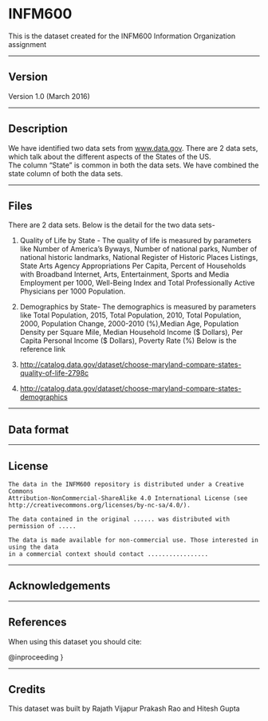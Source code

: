 # INFM600
This is the dataset created for the INFM600 Information Organization assignment

-------
Version
-------

Version 1.0 (March 2016)

-----------
Description
-----------

We have identified two data sets from www.data.gov. 
There are 2 data sets, which talk about the different aspects of the States of the US.  
The column “State” is common in both the data sets. We have combined the state column of both the data sets. 

-----
Files
-----
There are 2 data sets. Below is the detail for the two data sets-
1.	Quality of Life by State - The quality of life is measured by parameters like Number of America’s Byways, Number of national parks, Number of national historic landmarks, National Register of Historic Places Listings, State Arts Agency Appropriations Per Capita, Percent of Households with Broadband Internet, Arts, Entertainment, Sports and Media Employment per 1000, Well-Being Index and Total Professionally Active Physicians per 1000 Population. 
2.	Demographics by State- The demographics is measured by parameters like Total Population, 2015, Total Population, 2010, Total Population, 2000, Population Change, 2000-2010 (%),Median Age, Population Density per Square Mile, Median Household Income ($ Dollars), Per Capita Personal Income ($ Dollars), Poverty Rate (%)
Below is the reference link

1.	http://catalog.data.gov/dataset/choose-maryland-compare-states-quality-of-life-2798c
2.	http://catalog.data.gov/dataset/choose-maryland-compare-states-demographics

-----------
Data format
-----------

------- 
License
-------

	The data in the INFM600 repository is distributed under a Creative Commons 
	Attribution-NonCommercial-ShareAlike 4.0 International License (see 
	http://creativecommons.org/licenses/by-nc-sa/4.0/).
   
   	The data contained in the original ...... was distributed with 
   	permission of .....
   
   	The data is made available for non-commercial use. Those interested in using the data 
   	in a commercial context should contact .................

----------------
Acknowledgements
----------------

 

----------
References
----------

   When using this dataset you should cite:
   
     

   @inproceeding
   } 

-------
Credits
-------

   This dataset was built by Rajath Vijapur Prakash Rao and Hitesh Gupta



